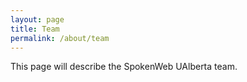 ```yaml
---
layout: page
title: Team
permalink: /about/team
---
```


This page will describe the SpokenWeb UAlberta team.